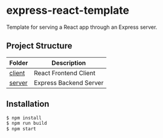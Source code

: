 express-react-template
======================

Template for serving a React app through an Express server.<br>

## Project Structure
| Folder                        |Description            |
|-------------------------------|-----------------------|
| [client](client)              |React Frontend Client  |
| [server](server)              |Express Backend Server |

## Installation
```sh
$ npm install
$ npm run build
$ npm start
```
